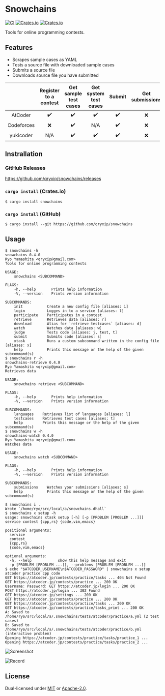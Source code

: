 # Snowchains

[![CI](https://github.com/qryxip/snowchains/workflows/CI/badge.svg)](https://github.com/qryxip/snowchains/actions?workflow=CI)
[![Crates.io](https://img.shields.io/crates/v/snowchains.svg)](https://crates.io/crates/snowchains)
[![Crates.io](https://img.shields.io/crates/l/snowchains.svg)](https://crates.io/crates/snowchains)
<!-- [![codecov](https://codecov.io/gh/qryxip/snowchains/branch/master/graph/badge.svg)](https://codecov.io/gh/qryxip/snowchains/branch/master) -->
<!-- https://github.com/srijs/deps.rs/pull/33 -->
<!-- [![dependency status](https://deps.rs/repo/github/qryxip/snowchains/status.svg)](https://deps.rs/repo/github/qryxip/snowchains) -->

Tools for online programming contests.

## Features

- Scrapes sample cases as YAML
- Tests a source file with downloaded sample cases
- Submits a source file
- Downloads source file you have submitted

|            | Register to a contest | Get sample test cases | Get system test cases | Submit             | Get submissions | Watch submissions  |
| :--------: | :-------------------: | :-------------------: | :-------------------: | :----------------: | :-------------: | :----------------: |
| AtCoder    | :heavy_check_mark:    | :heavy_check_mark:    | :heavy_check_mark:    | :heavy_check_mark: | :x:             | :heavy_check_mark: |
| Codeforces | :x:                   | :heavy_check_mark:    | N/A                   | :heavy_check_mark: | :x:             | :x:                |
| yukicoder  | N/A                   | :heavy_check_mark:    | :heavy_check_mark:    | :heavy_check_mark: | :x:             | :x:                |

## Instrallation

### GitHub Releases

<https://github.com/qryxip/snowchains/releases>

### `cargo install` (Crates.io)

```console
$ cargo install snowchains
```

### `cargo install` (GitHub)

```console
$ cargo install --git https://github.com/qryxip/snowchains
```

## Usage

```console
$ snowchains -h
snowchains 0.4.0
Ryo Yamashita <qryxip@gmail.com>
Tools for online programming contests

USAGE:
    snowchains <SUBCOMMAND>

FLAGS:
    -h, --help       Prints help information
    -V, --version    Prints version information

SUBCOMMANDS:
    init           Create a new config file [aliases: i]
    login          Logges in to a service [aliases: l]
    participate    Participates in a contest
    retrieve       Retrieves data [aliases: r]
    download       Alias for `retrieve testcases` [aliases: d]
    watch          Watches data [aliases: w]
    judge          Tests code [aliases: j, test, t]
    submit         Submits code [aliases: s]
    xtask          Runs a custom subcommand written in the config file [aliases: x]
    help           Prints this message or the help of the given subcommand(s)
$ snowchains r -h
snowchains-retrieve 0.4.0
Ryo Yamashita <qryxip@gmail.com>
Retrieves data

USAGE:
    snowchains retrieve <SUBCOMMAND>

FLAGS:
    -h, --help       Prints help information
    -V, --version    Prints version information

SUBCOMMANDS:
    languages    Retrieves list of languages [aliases: l]
    testcases    Retrieves test cases [aliases: t]
    help         Prints this message or the help of the given subcommand(s)
$ snowchains w -h
snowchains-watch 0.4.0
Ryo Yamashita <qryxip@gmail.com>
Watches data

USAGE:
    snowchains watch <SUBCOMMAND>

FLAGS:
    -h, --help       Prints help information
    -V, --version    Prints version information

SUBCOMMANDS:
    submissions    Watches your submissions [aliases: s]
    help           Prints this message or the help of the given subcommand(s)
```

```console
$ snowchains i .
Wrote `/home/ryo/src/local/a/snowchains.dhall`
$ snowchains x setup -h
usage: snowchains xtask setup [-h] [-p [PROBLEM [PROBLEM ...]]] service contest {cpp,rs} {code,vim,emacs}

positional arguments:
  service
  contest
  {cpp,rs}
  {code,vim,emacs}

optional arguments:
  -h, --help            show this help message and exit
  -p [PROBLEM [PROBLEM ...]], --problems [PROBLEM [PROBLEM ...]]
$ echo "$ATCODER_USERNAME\n$ATCODER_PASSWORD" | snowchains x setup atcoder practice cpp code
GET https://atcoder.jp/contests/practice/tasks ... 404 Not Found
GET https://atcoder.jp/contests/practice ... 200 OK
Username: Password: GET https://atcoder.jp/login ... 200 OK
POST https://atcoder.jp/login ... 302 Found
GET https://atcoder.jp/settings ... 200 OK
GET https://atcoder.jp/contests/practice ... 200 OK
GET https://atcoder.jp/contests/practice/tasks ... 200 OK
GET https://atcoder.jp/contests/practice/tasks_print ... 200 OK
A: Saved to /home/ryo/src/local/a/.snowchains/tests/atcoder/practice/a.yml (2 test cases)
B: Saved to /home/ryo/src/local/a/.snowchains/tests/atcoder/practice/b.yml (interactive problem)
Opening https://atcoder.jp/contests/practice/tasks/practice_1 ...
Opening https://atcoder.jp/contests/practice/tasks/practice_2 ...
```

![Screenshot](https://user-images.githubusercontent.com/14125495/88492107-56435300-cfe3-11ea-92fe-4ce950ebf1bc.png)

![Record](https://user-images.githubusercontent.com/14125495/88492159-b0dcaf00-cfe3-11ea-8daa-c1eb56d293d6.gif)

## License

Dual-licensed under [MIT](https://opensource.org/licenses/MIT) or [Apache-2.0](http://www.apache.org/licenses/LICENSE-2.0).
